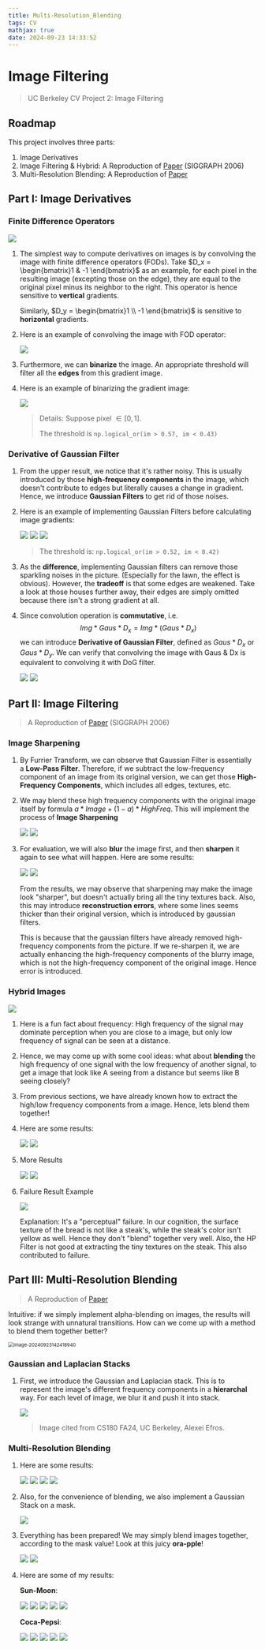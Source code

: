 ```yaml
---
title: Multi-Resolution_Blending
tags: CV
mathjax: true
date: 2024-09-23 14:33:52
---
```



# Image Filtering

> UC Berkeley CV Project 2: Image Filtering

## Roadmap

This project involves three parts:

1. Image Derivatives
2. Image Filtering & Hybrid: A Reproduction of [Paper](http://cvcl.mit.edu/hybridimage.htm) (SIGGRAPH 2006)
3. Multi-Resolution Blending: A Reproduction of [Paper](https://persci.mit.edu/pub_pdfs/spline83.pdf)

## Part I: Image Derivatives

### Finite Difference Operators

<img src="/images/Multi-Resolution_Blending/image-20240923020522694.png" style="zoom:100%;" />

1. The simplest way to compute derivatives on images is by convolving the image with finite difference operators (FODs). Take $D_x = \begin{bmatrix}1 & -1 \end{bmatrix}$ as an example, for each pixel in the resulting image (excepting those on the edge), they are equal to the original pixel minus its neighbor to the right. This operator is hence sensitive to **vertical** gradients. 

   Similarly, $D_y = \begin{bmatrix}1 \\ -1 \end{bmatrix}$ is sensitive to **horizontal** gradients.

2. Here is an example of convolving the image with FOD operator:

   <img src="/images/Multi-Resolution_Blending/image-20240923020201367.png" />

3. Furthermore, we can **binarize** the image. An appropriate threshold will filter all the **edges** from this gradient image.

4. Here is an example of binarizing the gradient image:

   <img src="/images/Multi-Resolution_Blending/image-20240923020354958.png" />

   > Details: Suppose pixel $\in [0, 1]$. 
   >
   > The threshold is `np.logical_or(im > 0.57, im < 0.43)`

### Derivative of Gaussian Filter

1. From the upper result, we notice that it's rather noisy. This is usually introduced by those **high-frequency components** in the image, which doesn't contribute to edges but literally causes a change in gradient. Hence, we introduce **Gaussian Filters** to get rid of those noises.

2. Here is an example of implementing Gaussian Filters before calculating image gradients:

   <img src="/images/Multi-Resolution_Blending/image-20240923020810400.png" />

   <img src="/images/Multi-Resolution_Blending/image-20240923020815937.png" />

   <img src="/images/Multi-Resolution_Blending/image-20240923021509660.png" />

   > The threshold is: `np.logical_or(im > 0.52, im < 0.42)`

3. As the **difference**, implementing Gaussian filters can remove those sparkling noises in the picture. (Especially for the lawn, the effect is obvious). However, the **tradeoff** is that some edges are weakened. Take a look at those houses further away, their edges are simply omitted because there isn't a strong gradient at all.

4. Since convolution operation is **commutative**, i.e. 
   $$
   Img * Gaus * D_x = Img * (Gaus * D_x)
   $$
   we can introduce **Derivative of Gaussian Filter**, defined as $Gaus * D_x$ or $Gaus * D_y$. We can verify that convolving the image with Gaus & Dx is equivalent to convolving it with DoG filter.

   <img src="/images/Multi-Resolution_Blending/image-20240923140249941.png" />

   <img src="/images/Multi-Resolution_Blending/image-20240923140254947.png" />

## Part II: Image Filtering

> A Reproduction of [Paper](http://cvcl.mit.edu/hybridimage.htm) (SIGGRAPH 2006)

### Image Sharpening

1. By Furrier Transform, we can observe that Gaussian Filter is essentially a **Low-Pass Filter**. Therefore, if we subtract the low-frequency component of an image from its original version, we can get those **High-Frequency Components**, which includes all edges, textures, etc. 

2. We may blend these high frequency components with the original image itself by formula $a * Image + (1-a) * HighFreq$. This will implement the process of **Image Sharpening**

   <img src="/images/Multi-Resolution_Blending/image-20240923140912109.png" />

   <img src="/images/Multi-Resolution_Blending/image-20240923140923671.png" />

3. For evaluation, we will also **blur** the image first, and then **sharpen** it again to see what will happen. Here are some results:

   <img src="/images/Multi-Resolution_Blending/image-20240923141044160.png" />

   <img src="/images/Multi-Resolution_Blending/image-20240923141049907.png" />

   From the results, we may observe that sharpening may make the image look "sharper", but doesn't actually bring all the tiny textures back. Also, this may introduce **reconstruction errors**, where some lines seems thicker than their original version, which is introduced by gaussian filters.

   This is because that the gaussian filters have already removed high-frequency components from the picture. If we re-sharpen it, we are actually enhancing the high-frequency components of the blurry image, which is not the high-frequency component of the original image. Hence error is introduced.

### Hybrid Images

<img src="/images/Multi-Resolution_Blending/image-20240923141834965.png" />

1. Here is a fun fact about frequency: High frequency of the signal may dominate perception when you are close to a image, but only low frequency of signal can be seen at a distance. 

2. Hence, we may come up with some cool ideas: what about **blending** the high frequency of one signal with the low frequency of another signal, to get a image that look like A seeing from a distance but seems like B seeing closely?

3. From previous sections, we have already known how to extract the high/low frequency components from a image. Hence, lets blend them together!

4. Here are some results:

   <img src="/images/Multi-Resolution_Blending/image-20240923141810780.png" />

   <img src="/images/Multi-Resolution_Blending/image-20240923143056093.png" />

5. More Results

   <img src="/images/Multi-Resolution_Blending/image-20240923141922089.png" />

   <img src="/images/Multi-Resolution_Blending/image-20240923141834965.png" />

6. Failure Result Example

   <img src="/images/Multi-Resolution_Blending/image-20240923141942239.png" />

   Explanation: It's a "perceptual" failure. In our cognition, the surface texture of the bread is not like a steak's, while the steak's color isn't yellow as well. Hence they don't "blend" together very well. Also, the HP Filter is not good at extracting the tiny textures on the steak. This also contributed to failure.

## Part III: Multi-Resolution Blending

> A Reproduction of [Paper](https://persci.mit.edu/pub_pdfs/spline83.pdf)

Intuitive: if we simply implement alpha-blending on images, the results will look strange with unnatural transitions. How can we come up with a method to blend them together better?

<img src="/images/Multi-Resolution_Blending/image-20240923142418940.png" alt="image-20240923142418940" style="zoom: 67%;" />

### Gaussian and Laplacian Stacks

1. First, we introduce the Gaussian and Laplacian stack. This is to represent the image's different frequency components in a **hierarchal** way. For each level of image, we blur it and push it into stack.

   <img src="/images/Multi-Resolution_Blending/image-20240923142514805.png" />

   > Image cited from CS180 FA24, UC Berkeley, Alexei Efros.

### Multi-Resolution Blending

1. Here are some results:

   <img src="/images/Multi-Resolution_Blending/image-20240923142631089.png" />

   <img src="/images/Multi-Resolution_Blending/image-20240923142637696.png" />

   <img src="/images/Multi-Resolution_Blending/image-20240923142642875.png" />

   <img src="/images/Multi-Resolution_Blending/image-20240923142646692.png" />

3. Also, for the convenience of blending, we also implement a Gaussian Stack on a mask.

   <img src="/images/Multi-Resolution_Blending/image-20240923142711330.png" />

4. Everything has been prepared! We may simply blend images together, according to the mask value! Look at this juicy **ora-pple**!

   <img src="/images/Multi-Resolution_Blending/image-20240923142735509.png" />

   <img src="/images/Multi-Resolution_Blending/image-20240923142748599.png" />

5. Here are some of my results:

   **Sun-Moon**:

   <img src="/images/Multi-Resolution_Blending/image-20240923142844537.png" />

   <img src="/images/Multi-Resolution_Blending/image-20240923142904901.png" />

   <img src="/images/Multi-Resolution_Blending/image-20240923142909568.png" />

   <img src="/images/Multi-Resolution_Blending/image-20240923142914312.png" />

   <img src="/images/Multi-Resolution_Blending/image-20240923142919421.png" />

   **Coca-Pepsi**:

   <img src="/images/Multi-Resolution_Blending/image-20240923142937013.png" />

   <img src="/images/Multi-Resolution_Blending/image-20240923142941444.png" />

   <img src="/images/Multi-Resolution_Blending/image-20240923142945690.png" />

   <img src="/images/Multi-Resolution_Blending/image-20240923142949961.png" />

   <img src="/images/Multi-Resolution_Blending/image-20240923142955127.png" />
